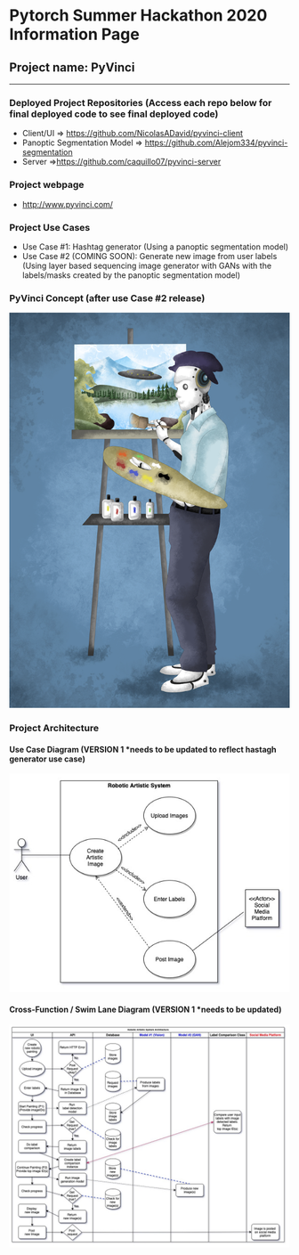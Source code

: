 # Pytorch Summer Hackathon 2020 Information Page

## Project name: PyVinci
---------------------------------------------------------------------------------------

### Deployed Project Repositories (Access each repo below for final deployed code to see final deployed code)
- Client/UI => https://github.com/NicolasADavid/pyvinci-client
- Panoptic Segmentation Model => https://github.com/Alejom334/pyvinci-segmentation
- Server =>https://github.com/caquillo07/pyvinci-server

### Project webpage
- http://www.pyvinci.com/

### Project Use Cases
- Use Case #1: Hashtag generator (Using a panoptic segmentation model)
- Use Case #2 (COMING SOON):  Generate new image from user labels (Using layer based sequencing image generator with GANs with the labels/masks created by the panoptic segmentation model)

### PyVinci Concept (after use Case #2 release)

![PyVinci Initial(use case #2)](client/pyvinci_final.png)

### Project Architecture

#### Use Case Diagram (VERSION 1 *needs to be updated to reflect hastagh generator use case)

![use case diagram](architecture/UML-Diagrams/UseCaseDiagram-PytorchHackaton-Jul20_20.jpg)

#### Cross-Function / Swim Lane Diagram (VERSION 1 *needs to be updated)

![cross-function / swim lane diagram](architecture/UML-Diagrams/Cross-funtional_SwimlaneDiagram-PyTorchHackathon-Jul20_20.jpg)


